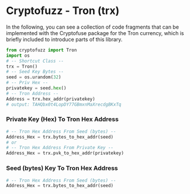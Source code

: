 # Cryptofuzz - Tron (trx)

In the following, you can see a collection of code fragments that can be implemented with the Cryptofuse package for the Tron currency, which is briefly included to introduce parts of this library.

```python
from cryptofuzz import Tron
import os
# -- Shortcut Class --
trx = Tron()
# -- Seed Key Bytes --
seed = os.urandom(32)
# -- Priv Hex --
privatekey = seed.hex()
# -- Tron Address --
Address = trx.hex_addr(privatekey)
# output: TAHQbx0t4LopDY77GBmxnMaXrecdgBKxTq
```
### Private Key (Hex) To Tron Hex Address

```python
# -- Tron Hex Address From Seed (bytes) --
Address_Hex = trx.bytes_to_hex_addr(seed)
# or 
# -- Tron Hex Address From Private Key --
Address_Hex = trx.pvk_to_hex_addr(privatekey)
```

### Seed (bytes) Key To Tron Hex Address

```python
# -- Tron Hex Address From Seed (bytes) --
Address_Hex = trx.bytes_to_hex_addr(seed)
```
